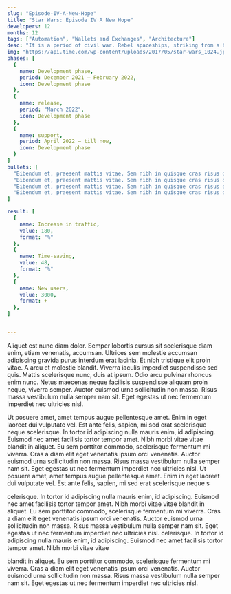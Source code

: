 ```yaml
---
slug: "Episode-IV-A-New-Hope"
title: "Star Wars: Episode IV A New Hope"
developers: 12
months: 12
tags: ["Automation", "Wallets and Exchanges", "Architecture"]
desc: "It is a period of civil war. Rebel spaceships, striking from a hidden base, have won their first victory against the evil Galactic Empire. During the battle, Rebel spies managed to steal secret plans to the Empire's ultimate weapon, the DEATH STAR, an armored space station with enough power to destroy an entire planet."
img: "https://api.time.com/wp-content/uploads/2017/05/star-wars_1024.jpg"
phases: [
  {
    name: Development phase,
    period: December 2021 — February 2022,
    icon: Development phase
  },
  {
    name: release, 
    period: "March 2022",
    icon: Development phase
  },
  {
    name: support,
    period: April 2022 — till now,
    icon: Development phase
  }
]
bullets: [
  "Bibendum et, praesent mattis vitae. Sem nibh in quisque cras risus dolor interdum in cras.",
  "Bibendum et, praesent mattis vitae. Sem nibh in quisque cras risus dolor interdum in cras.",
  "Bibendum et, praesent mattis vitae. Sem nibh in quisque cras risus dolor interdum in cras.",
  "Bibendum et, praesent mattis vitae. Sem nibh in quisque cras risus dolor interdum in cras.",
]

result: [
  {
    name: Increase in traffic,
    value: 180,
    format: "%"
  },
  {
    name: Time-saving,
    value: 48,
    format: "%"
  },
  {
    name: New users,
    value: 3000,
    format: +
  },
]


---
```

Aliquet est nunc diam dolor. Semper lobortis cursus sit scelerisque diam enim, etiam venenatis, accumsan. Ultrices sem molestie accumsan adipiscing gravida purus interdum erat lacinia. Et nibh tristique elit proin vitae.
A arcu et molestie blandit. Viverra iaculis imperdiet suspendisse sed quis. Mattis scelerisque nunc, duis at ipsum. Odio arcu pulvinar rhoncus enim nunc. Netus maecenas neque facilisis suspendisse aliquam proin neque, viverra semper. Auctor euismod urna sollicitudin non massa. Risus massa vestibulum nulla semper nam sit. Eget egestas ut nec fermentum imperdiet nec ultricies nisl.

Ut posuere amet, amet tempus augue pellentesque amet. Enim in eget laoreet dui vulputate vel. Est ante felis, sapien, mi sed erat scelerisque neque scelerisque. In tortor id adipiscing nulla mauris enim, id adipiscing. Euismod nec amet facilisis tortor tempor amet. Nibh morbi vitae vitae blandit in aliquet. Eu sem porttitor commodo, scelerisque fermentum mi viverra. Cras a diam elit eget venenatis ipsum orci venenatis. Auctor euismod urna sollicitudin non massa. Risus massa vestibulum nulla semper nam sit. Eget egestas ut nec fermentum imperdiet nec ultricies nisl.
Ut posuere amet, amet tempus augue pellentesque amet. Enim in eget laoreet dui vulputate vel. Est ante felis, sapien, mi sed erat scelerisque neque s

celerisque. In tortor id adipiscing nulla mauris enim, id adipiscing. Euismod nec amet facilisis tortor tempor amet. Nibh morbi vitae vitae blandit in aliquet. Eu sem porttitor commodo, scelerisque fermentum mi viverra. Cras a diam elit eget venenatis ipsum orci venenatis. Auctor euismod urna sollicitudin non massa. Risus massa vestibulum nulla semper nam sit. Eget egestas ut nec fermentum imperdiet nec ultricies nisl.
celerisque. In tortor id adipiscing nulla mauris enim, id adipiscing. Euismod nec amet facilisis tortor tempor amet. Nibh morbi vitae vitae 

blandit in aliquet. Eu sem porttitor commodo, scelerisque fermentum mi viverra. Cras a diam elit eget venenatis ipsum orci venenatis. Auctor euismod urna sollicitudin non massa. Risus massa vestibulum nulla semper nam sit. Eget egestas ut nec fermentum imperdiet nec ultricies nisl.


